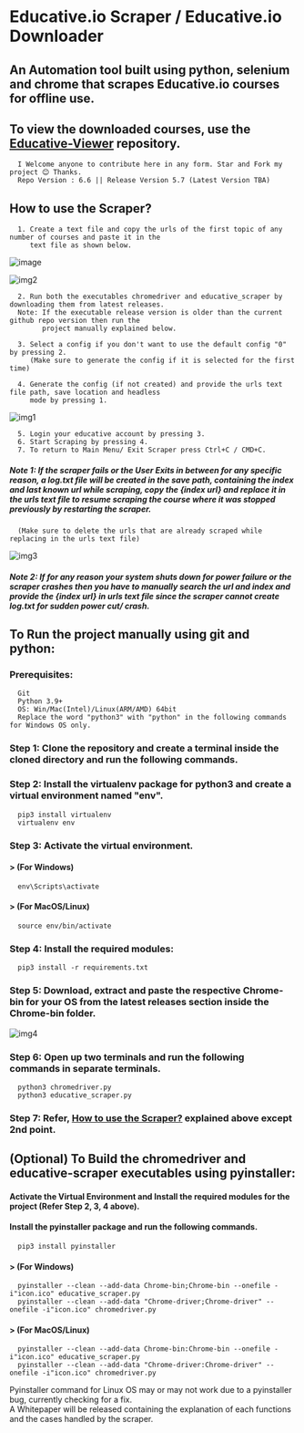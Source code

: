# Educative.io Scraper / Educative.io Downloader

## An Automation tool built using python, selenium and chrome that scrapes Educative.io courses for offline use.

## To view the downloaded courses, use the [Educative-Viewer](https://github.com/anilabhadatta/educative-viewer) repository.

      I Welcome anyone to contribute here in any form. Star and Fork my project 😊 Thanks.
      Repo Version : 6.6 || Release Version 5.7 (Latest Version TBA)

## How to use the Scraper?

      1. Create a text file and copy the urls of the first topic of any number of courses and paste it in the
         text file as shown below.

![image](https://user-images.githubusercontent.com/48487849/162980989-0f128b3d-c969-4809-8553-2bc6791f34b8.png)

![img2](https://user-images.githubusercontent.com/48487849/197013915-1320da6b-d2c2-4239-b1f7-d95450f8fabb.png)

      2. Run both the executables chromedriver and educative_scraper by downloading them from latest releases.
      Note: If the executable release version is older than the current github repo version then run the
            project manually explained below.

      3. Select a config if you don't want to use the default config "0" by pressing 2.
         (Make sure to generate the config if it is selected for the first time)

      4. Generate the config (if not created) and provide the urls text file path, save location and headless
         mode by pressing 1.

![img1](https://user-images.githubusercontent.com/48487849/197013987-e6bccbde-06b5-49de-851c-00575a3f8173.png)

      5. Login your educative account by pressing 3.
      6. Start Scraping by pressing 4.
      7. To return to Main Menu/ Exit Scraper press Ctrl+C / CMD+C.

##### Note 1: If the scraper fails or the User Exits in between for any specific reason, a log.txt file will be created in the save path, containing the index and last known url while scraping, copy the {index url} and replace it in the urls text file to resume scraping the course where it was stopped previously by restarting the scraper.

      (Make sure to delete the urls that are already scraped while replacing in the urls text file)

![img3](https://user-images.githubusercontent.com/48487849/197014154-a7dbd7e4-d398-4076-b0e8-279d9841c8f9.png)

##### Note 2: If for any reason your system shuts down for power failure or the scraper crashes then you have to manually search the url and index and provide the {index url} in urls text file since the scraper cannot create log.txt for sudden power cut/ crash.

## To Run the project manually using git and python:

### Prerequisites:

      Git
      Python 3.9+
      OS: Win/Mac(Intel)/Linux(ARM/AMD) 64bit
      Replace the word "python3" with "python" in the following commands for Windows OS only.


### Step 1: Clone the repository and create a terminal inside the cloned directory and run the following commands.

### Step 2: Install the virtualenv package for python3 and create a virtual environment named "env".

      pip3 install virtualenv
      virtualenv env

### Step 3: Activate the virtual environment.

#### > (For Windows)

      env\Scripts\activate

#### > (For MacOS/Linux)

      source env/bin/activate

### Step 4: Install the required modules:

      pip3 install -r requirements.txt

### Step 5: Download, extract and paste the respective Chrome-bin for your OS from the latest releases section inside the Chrome-bin folder.

![img4](https://user-images.githubusercontent.com/48487849/197014188-3906af24-2297-48a6-9592-b669ac72af53.png)

### Step 6: Open up two terminals and run the following commands in separate terminals.

      python3 chromedriver.py
      python3 educative_scraper.py

### Step 7: Refer, **[How to use the Scraper?](#how-to-use-the-scraper)** explained above except 2nd point.

## (Optional) To Build the chromedriver and educative-scraper executables using pyinstaller:

#### Activate the Virtual Environment and Install the required modules for the project (Refer Step 2, 3, 4 above).

#### Install the pyinstaller package and run the following commands.

      pip3 install pyinstaller

#### > (For Windows)

      pyinstaller --clean --add-data Chrome-bin;Chrome-bin --onefile -i"icon.ico" educative_scraper.py
      pyinstaller --clean --add-data "Chrome-driver;Chrome-driver" --onefile -i"icon.ico" chromedriver.py

#### > (For MacOS/Linux)

      pyinstaller --clean --add-data Chrome-bin:Chrome-bin --onefile -i"icon.ico" educative_scraper.py
      pyinstaller --clean --add-data "Chrome-driver:Chrome-driver" --onefile -i"icon.ico" chromedriver.py

Pyinstaller command for Linux OS may or may not work due to a pyinstaller bug, currently checking for a fix.\
A Whitepaper will be released containing the explanation of each functions and the cases handled by the scraper.
